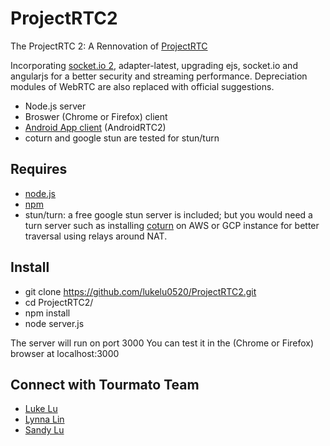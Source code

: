 # ProjectRTC2

The ProjectRTC 2: A Rennovation of [ProjectRTC](https://github.com/pchab/ProjectRTC.git)

Incorporating [socket.io 2](socket.io), adapter-latest, upgrading ejs, socket.io and angularjs for a better security and streaming performance. Depreciation modules of WebRTC are also replaced with official suggestions.

- Node.js server
- Broswer (Chrome or Firefox) client
- [Android App client](https://github.com/lukelu0520/AndroidRTC2) (AndroidRTC2)
- coturn and google stun are tested for stun/turn


## Requires 

- [node.js](http://nodejs.org/download/)
- [npm](https://docs.npmjs.com/downloading-and-installing-node-js-and-npm)
- stun/turn: a free google stun server is included; but you would need a turn server such as installing [coturn](https://github.com/coturn/coturn) on AWS or GCP instance for better traversal using relays around NAT. 


## Install

* git clone https://github.com/lukelu0520/ProjectRTC2.git
* cd ProjectRTC2/
* npm install
* node server.js

The server will run on port 3000
You can test it in the (Chrome or Firefox) browser at localhost:3000

## Connect with Tourmato Team

- [Luke Lu](https://www.linkedin.com/in/lukelu520)
- [Lynna Lin](https://www.linkedin.com/lynnajinglin/)
- [Sandy Lu](https://www.linkedin.com/in/sandylu1108)

